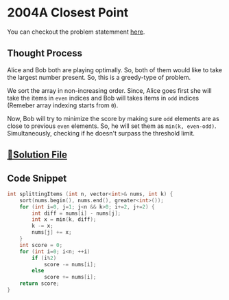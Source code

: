 # 2004A Closest Point

You can checkout the problem statemment [here](https://codeforces.com/problemset/problem/2004/C).

## Thought Process

Alice and Bob both are playing optimally. So, both of them would like to take the largest number present. So, this is a greedy-type of problem.

We sort the array in non-increasing order. Since, Alice goes first she will take the items in `even` indices and Bob will takes items in `odd` indices (Remeber array indexing starts from `0`).

Now, Bob will try to minimize the score by making sure `odd` elements are as close to previous `even` elements. So, he will set them as `min(k, even-odd)`. Simultaneously, checking if he doesn't surpass the threshold limit.

## [🔗Solution File](solution.cpp)

## Code Snippet 
```cpp
int splittingItems (int n, vector<int>& nums, int k) {
    sort(nums.begin(), nums.end(), greater<int>());
    for (int i=0, j=1; j<n && k>0; i+=2, j+=2) {
        int diff = nums[i] - nums[j];
        int x = min(k, diff);
        k -= x;
        nums[j] += x;
    }
    int score = 0;
    for (int i=0; i<n; ++i) 
        if (i%2)
            score -= nums[i];
        else
            score += nums[i];
    return score;
}
```